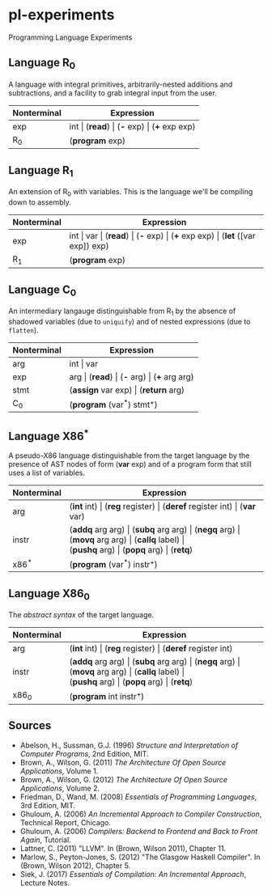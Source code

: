 # pl-experiments
Programming Language Experiments

## Language R<sub>0</sub>

A language with integral primitives, arbitrarily-nested additions and subtractions, and a facility to grab integral input from the user.

| Nonterminal | Expression |
| --- | --- |
| exp | int \| (<b>read</b>) \| (<b>-</b> exp) \| (<b>+</b> exp exp) |
| R<sub>0</sub> | (<b>program</b> exp) |

## Language R<sub>1</sub>

An extension of R<sub>0</sub> with variables. This is the language we'll be compiling down to assembly.

| Nonterminal | Expression |
| --- | --- |
| exp | int \| var \| (<b>read</b>) \| (<b>-</b> exp) \| (<b>+</b> exp exp) \| (<b>let</b> ([var exp]) exp) |
| R<sub>1</sub> | (<b>program</b> exp)

## Language C<sub>0</sub>

An intermediary langauge distinguishable from R<sub>1</sub> by the absence of shadowed variables (due to `uniquify`) and of nested expressions (due to `flatten`).

| Nonterminal | Expression |
| --- | --- |
| arg | int \| var |
| exp | arg \| (<b>read</b>) \| (<b>-</b> arg) \| (<b>+</b> arg arg) |
| stmt | (<b>assign</b> var exp) \| (<b>return</b> arg) |
| C<sub>0</sub> | (<b>program</b> (var<sup>*</sup>) stmt<sup>+</sup>) |

## Language X86<sup>*</sup>

A pseudo-X86 language distinguishable from the target language by the presence of AST nodes of form (<b>var</b> exp) and of a program form that still uses a list of variables.

| Nonterminal | Expression |
| --- | --- |
| arg | (<b>int</b> int) \| (<b>reg</b> register) \| (<b>deref</b> register int) \| (<b>var</b> var) |
| instr | (<b>addq</b> arg arg) \| (<b>subq</b> arg arg) \| (<b>negq</b> arg) \| (<b>movq</b> arg arg) \| (<b>callq</b> label) \|<br>  (<b>pushq</b> arg) \| (<b>popq</b> arg) \| (<b>retq</b>) |
| x86<sup>*</sup> | (<b>program</b> (var<sup>*</sup>) instr<sup>+</sup>) |

## Language X86<sub>0</sub>

The *abstract syntax* of the target language.

| Nonterminal | Expression |
| --- | --- |
| arg | (<b>int</b> int) \| (<b>reg</b> register) \| (<b>deref</b> register int) |
| instr | (<b>addq</b> arg arg) \| (<b>subq</b> arg arg) \| (<b>negq</b> arg) \| (<b>movq</b> arg arg) \| (<b>callq</b> label) \|<br>  (<b>pushq</b> arg) \| (<b>popq</b> arg) \| (<b>retq</b>) |
| x86<sub>0</sub> | (<b>program</b> int instr<sup>+</sup>) |


## Sources

* Abelson, H., Sussman, G.J. (1996) *Structure and Interpretation of Computer Programs*, 2nd Edition, MIT.
* Brown, A., Wilson, G. (2011) *The Architecture Of Open Source Applications*, Volume 1.
* Brown, A., Wilson, G. (2012) *The Architecture Of Open Source Applications*, Volume 2.
* Friedman, D., Wand, M. (2008) *Essentials of Programming Languages*, 3rd Edition, MIT.
* Ghuloum, A. (2006) *An Incremental Approach to Compiler Construction*, Technical Report, Chicago.
* Ghuloum, A. (2006) *Compilers: Backend to Frontend and Back to Front Again*, Tutorial.
* Lattner, C. (2011) "LLVM". In (Brown, Wilson 2011), Chapter 11.
* Marlow, S., Peyton-Jones, S. (2012) "The Glasgow Haskell Compiler". In (Brown, Wilson 2012), Chapter 5.
* Siek, J. (2017) *Essentials of Compilation: An Incremental Approach*, Lecture Notes.
